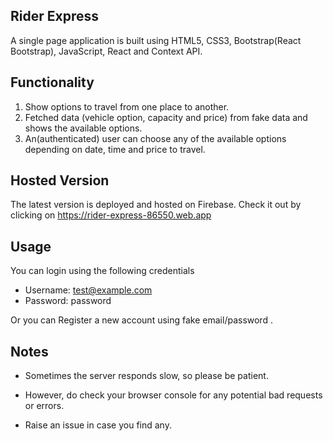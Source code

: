 ## Rider Express

A single page application is built using HTML5, CSS3, Bootstrap(React Bootstrap), JavaScript, React and Context API.

## Functionality

1.  Show options to travel from one place to another.
2.  Fetched data (vehicle option, capacity and price) from fake data and shows the available options.
3.  An(authenticated) user can choose any of the available options depending on date, time and price to travel.

## Hosted Version

The latest version is deployed and hosted on Firebase. Check it out by clicking on https://rider-express-86550.web.app

## Usage

You can login using the following credentials

- Username: test@example.com
- Password: password

Or you can Register a new account using fake email/password .

## Notes

- Sometimes the server responds slow, so please be patient.

- However, do check your browser console for any potential bad requests or errors.

- Raise an issue in case you find any.
